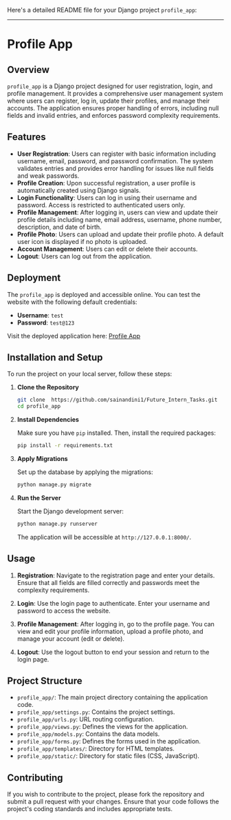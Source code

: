 Here's a detailed README file for your Django project `profile_app`:

---

# Profile App

## Overview

`profile_app` is a Django project designed for user registration, login, and profile management. It provides a comprehensive user management system where users can register, log in, update their profiles, and manage their accounts. The application ensures proper handling of errors, including null fields and invalid entries, and enforces password complexity requirements.

## Features

- **User Registration**: Users can register with basic information including username, email, password, and password confirmation. The system validates entries and provides error handling for issues like null fields and weak passwords.
- **Profile Creation**: Upon successful registration, a user profile is automatically created using Django signals.
- **Login Functionality**: Users can log in using their username and password. Access is restricted to authenticated users only.
- **Profile Management**: After logging in, users can view and update their profile details including name, email address, username, phone number, description, and date of birth.
- **Profile Photo**: Users can upload and update their profile photo. A default user icon is displayed if no photo is uploaded.
- **Account Management**: Users can edit or delete their accounts. 
- **Logout**: Users can log out from the application.

## Deployment

The `profile_app` is deployed and accessible online. You can test the website with the following default credentials:

- **Username**: `test`
- **Password**: `test@123`

Visit the deployed application here: [Profile App](https://user-authentication-app-xzcg.onrender.com)

## Installation and Setup

To run the project on your local server, follow these steps:

1. **Clone the Repository**

   ```bash
   git clone  https://github.com/sainandini1/Future_Intern_Tasks.git
   cd profile_app
   ```

2. **Install Dependencies**

   Make sure you have `pip` installed. Then, install the required packages:

   ```bash
   pip install -r requirements.txt
   ```

3. **Apply Migrations**

   Set up the database by applying the migrations:

   ```bash
   python manage.py migrate
   ```

4. **Run the Server**

   Start the Django development server:

   ```bash
   python manage.py runserver
   ```

   The application will be accessible at `http://127.0.0.1:8000/`.

## Usage

1. **Registration**: Navigate to the registration page and enter your details. Ensure that all fields are filled correctly and passwords meet the complexity requirements.

2. **Login**: Use the login page to authenticate. Enter your username and password to access the website.

3. **Profile Management**: After logging in, go to the profile page. You can view and edit your profile information, upload a profile photo, and manage your account (edit or delete).

4. **Logout**: Use the logout button to end your session and return to the login page.

## Project Structure

- `profile_app/`: The main project directory containing the application code.
- `profile_app/settings.py`: Contains the project settings.
- `profile_app/urls.py`: URL routing configuration.
- `profile_app/views.py`: Defines the views for the application.
- `profile_app/models.py`: Contains the data models.
- `profile_app/forms.py`: Defines the forms used in the application.
- `profile_app/templates/`: Directory for HTML templates.
- `profile_app/static/`: Directory for static files (CSS, JavaScript).

## Contributing

If you wish to contribute to the project, please fork the repository and submit a pull request with your changes. Ensure that your code follows the project's coding standards and includes appropriate tests.
